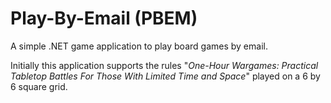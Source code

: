 # Play-By-Email (PBEM)

A simple .NET game application to play board games by email.

Initially this application supports the rules "*One-Hour Wargames: Practical Tabletop Battles For Those With Limited Time and Space*" played on a 6 by 6 square grid.
